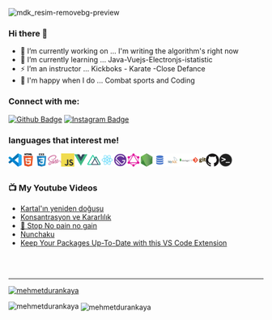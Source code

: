 ![mdk_resim-removebg-preview](https://user-images.githubusercontent.com/44356848/236705053-f222c1ff-0a31-4e30-aa3e-627398a21826.png)
### Hi there 👋


<!--**mehmetdurankaya/mehmetdurankaya** is a ✨ _special_ ✨ repository because its `README.md` (this file) appears on your GitHub profile. <img src="gorsel-link" width="auto"> -->



- 🔭 I’m currently working on ...   I'm writing the algorithm's right now
- 🌱 I’m currently learning ...     Java-Vuejs-Electronjs-istatistic
- ⚡ I’m an instructor      ...     Kickboks - Karate -Close Defance  
- &#129354;  I'm happy when I do ... Combat sports and Coding

### Connect with me:
[![Github Badge](https://img.shields.io/badge/-Github-000?style=quare&labelColor=000&logo=Github&logoColor=white&link=link)](https://github.com/mehmetdurankaya)
[![Instagram Badge](https://img.shields.io/badge/-Instagram-C13584?style=flat-quare&labelColor=C13584&logo=instagram&logoColor=white&link=link)](https://www.instagram.com/kayamehmetduran)
### languages ​​that interest me!

<img align="left" alt="Visual Studio Code" width="26px" src="https://raw.githubusercontent.com/github/explore/80688e429a7d4ef2fca1e82350fe8e3517d3494d/topics/visual-studio-code/visual-studio-code.png" />
<img align="left" alt="HTML5" width="26px" src="https://raw.githubusercontent.com/github/explore/80688e429a7d4ef2fca1e82350fe8e3517d3494d/topics/html/html.png" />
<img align="left" alt="CSS3" width="26px" src="https://raw.githubusercontent.com/github/explore/80688e429a7d4ef2fca1e82350fe8e3517d3494d/topics/css/css.png" />
<img align="left" alt="Sass" width="26px" src="https://raw.githubusercontent.com/github/explore/80688e429a7d4ef2fca1e82350fe8e3517d3494d/topics/sass/sass.png" />
<img align="left" alt="JavaScript" width="26px" src="https://raw.githubusercontent.com/github/explore/80688e429a7d4ef2fca1e82350fe8e3517d3494d/topics/javascript/javascript.png" />
<img align="left" alt="Vue" width="26px" src="https://raw.githubusercontent.com/github/explore/80688e429a7d4ef2fca1e82350fe8e3517d3494d/topics/vue/vue.png" />
<img align="left" alt="Nuxt" width="26px" src="https://raw.githubusercontent.com/github/explore/e94815998e4e0713912fed477a1f346ec04c3da2/topics/nuxt/nuxt.png" />
<img align="left" alt="React" width="26px" src="https://raw.githubusercontent.com/github/explore/80688e429a7d4ef2fca1e82350fe8e3517d3494d/topics/react/react.png" />
<img align="left" alt="Gatsby" width="26px" src="https://raw.githubusercontent.com/github/explore/e94815998e4e0713912fed477a1f346ec04c3da2/topics/gatsby/gatsby.png" />
<img align="left" alt="GraphQL" width="26px" src="https://raw.githubusercontent.com/github/explore/80688e429a7d4ef2fca1e82350fe8e3517d3494d/topics/graphql/graphql.png" />
<img align="left" alt="Node.js" width="26px" src="https://raw.githubusercontent.com/github/explore/80688e429a7d4ef2fca1e82350fe8e3517d3494d/topics/nodejs/nodejs.png" />
<img align="left" alt="SQL" width="26px" src="https://raw.githubusercontent.com/github/explore/80688e429a7d4ef2fca1e82350fe8e3517d3494d/topics/sql/sql.png" />
<img align="left" alt="MySQL" width="26px" src="https://raw.githubusercontent.com/github/explore/80688e429a7d4ef2fca1e82350fe8e3517d3494d/topics/mysql/mysql.png" />
<img align="left" alt="MongoDB" width="26px" src="https://raw.githubusercontent.com/github/explore/80688e429a7d4ef2fca1e82350fe8e3517d3494d/topics/mongodb/mongodb.png" />
<img align="left" alt="Git" width="26px" src="https://raw.githubusercontent.com/github/explore/80688e429a7d4ef2fca1e82350fe8e3517d3494d/topics/git/git.png" />
<img align="left" alt="GitHub" width="26px" src="https://raw.githubusercontent.com/github/explore/78df643247d429f6cc873026c0622819ad797942/topics/github/github.png" />
<img align="left" alt="Terminal" width="26px" src="https://raw.githubusercontent.com/github/explore/80688e429a7d4ef2fca1e82350fe8e3517d3494d/topics/terminal/terminal.png" />
<br />
<br />


### 📺 My Youtube Videos

<!-- YOUTUBE:START -->
- [Kartal'ın yeniden doğuşu](https://www.youtube.com/watch?v=8G6w-x-WqAM)
- [Konsantrasyon ve Kararlılık](https://www.youtube.com/watch?v=t_p6djMEzCA)
- [🛑 Stop No pain no gain](https://www.youtube.com/watch?v=Rk3ZinyVwzk)
- [Nunchaku](https://www.youtube.com/watch?v=r4Hn9QDmzgk)
- [Keep Your Packages Up-To-Date with this VS Code Extension]()
<!-- YOUTUBE:END -->
<br />
<br />

---
<p style="width:100%"><a href="https://github.com/ryo-ma/github-profile-trophy"><img src="https://github-profile-trophy.vercel.app/?username=mehmetdurankaya" alt="mehmetdurankaya" /></a></p>
<p><img align="left" src="https://github-readme-stats.vercel.app/api/top-langs?username=mehmetdurankaya&show_icons=true&locale=en&layout=compact" alt="mehmetdurankaya" /></p>
<p>&nbsp;<img align="center" src="https://github-readme-stats.vercel.app/api?username=mehmetdurankaya&show_icons=true&locale=en" alt="mehmetdurankaya" width="50%" /></p><br />
<br />




